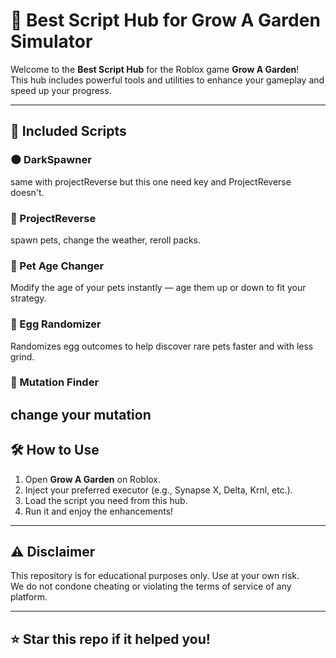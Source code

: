 # 🌱 Best Script Hub for Grow A Garden Simulator

Welcome to the **Best Script Hub** for the Roblox game **Grow A Garden**!  
This hub includes powerful tools and utilities to enhance your gameplay and speed up your progress.

---

## 🚀 Included Scripts

### 🌑 DarkSpawner
same with projectReverse but this one need key and ProjectReverse doesn't. 

### 🔄 ProjectReverse
spawn pets, change the weather, reroll packs. 

### 🐾 Pet Age Changer
Modify the age of your pets instantly — age them up or down to fit your strategy.

### 🥚 Egg Randomizer
Randomizes egg outcomes to help discover rare pets faster and with less grind.

### 🧬 Mutation Finder
change your mutation
---

## 🛠️ How to Use

1. Open **Grow A Garden** on Roblox.
2. Inject your preferred executor (e.g., Synapse X, Delta, Krnl, etc.).
3. Load the script you need from this hub.
4. Run it and enjoy the enhancements!

---

## ⚠️ Disclaimer

This repository is for educational purposes only. Use at your own risk.  
We do not condone cheating or violating the terms of service of any platform.

---

## ⭐️ Star this repo if it helped you!
